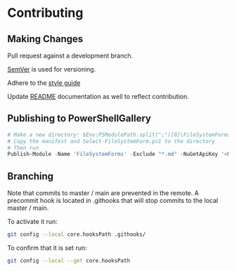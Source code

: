 # Contributing

## Making Changes

Pull request against a development branch.

[SemVer](http://semver.org) is used for versioning.

Adhere to the [style guide](https://github.com/PoshCode/PowerShellPracticeAndStyle)

Update [README](README.md) documentation as well to reflect contribution.

## Publishing to PowerShellGallery

```powershell
# Make a new directory: $Env:PSModulePath.split(";")[0]\FileSystemForms\<VERSION>
# Copy the manifest and Select-FileSystemForm.ps1 to the directory
# Then run
Publish-Module -Name 'FileSystemForms' -Exclude "*.md" -NuGetApiKey '<MyKey>'
```

## Branching

Note that commits to master / main are prevented in the remote. A precommit hook is located in .githooks that will stop commits to the local master / main.

To activate it run:

```bash
git config --local core.hooksPath .githooks/
```

To confirm that it is set run:

```bash
git config --local --get core.hooksPath
```
